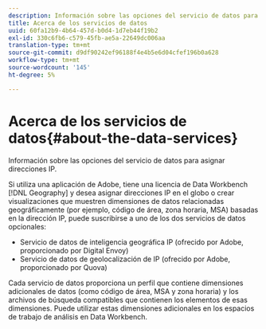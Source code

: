 ```yaml
---
description: Información sobre las opciones del servicio de datos para asignar direcciones IP.
title: Acerca de los servicios de datos
uuid: 60fa12b9-4b64-457d-b0d4-1d7eb44f19b2
exl-id: 330c6fb6-c579-45fb-ae5a-22649dc006aa
translation-type: tm+mt
source-git-commit: d9df90242ef96188f4e4b5e6d04cfef196b0a628
workflow-type: tm+mt
source-wordcount: '145'
ht-degree: 5%

---
```


# Acerca de los servicios de datos{#about-the-data-services}

Información sobre las opciones del servicio de datos para asignar direcciones IP.

Si utiliza una aplicación de Adobe, tiene una licencia de Data Workbench [!DNL Geography] y desea asignar direcciones IP en el globo o crear visualizaciones que muestren dimensiones de datos relacionadas geográficamente (por ejemplo, código de área, zona horaria, MSA) basadas en la dirección IP, puede suscribirse a uno de los dos servicios de datos opcionales:

* Servicio de datos de inteligencia geográfica IP (ofrecido por Adobe, proporcionado por Digital Envoy)
* Servicio de datos de geolocalización de IP (ofrecido por Adobe, proporcionado por Quova)

Cada servicio de datos proporciona un perfil que contiene dimensiones adicionales de datos (como código de área, MSA y zona horaria) y los archivos de búsqueda compatibles que contienen los elementos de esas dimensiones. Puede utilizar estas dimensiones adicionales en los espacios de trabajo de análisis en Data Workbench.
